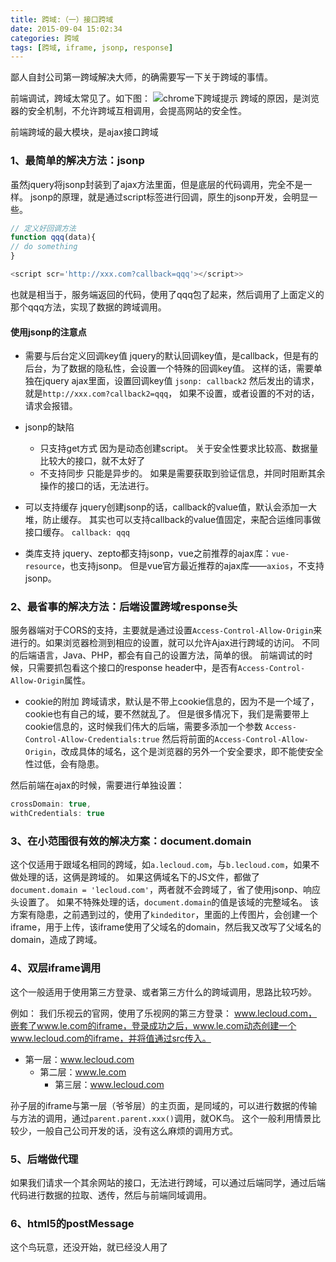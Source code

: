 ```yaml
---
title: 跨域:（一）接口跨域
date: 2015-09-04 15:02:34
categories: 跨域
tags: [跨域, iframe, jsonp, response]
---
```

鄙人自封公司第一跨域解决大师，的确需要写一下关于跨域的事情。

前端调试，跨域太常见了。如下图：
![chrome下跨域提示](https://loulanyijian.github.io/images/kuayu1.png)
跨域的原因，是浏览器的安全机制，不允许跨域互相调用，会提高网站的安全性。

前端跨域的最大模块，是ajax接口跨域

### 1、最简单的解决方法：jsonp
虽然jquery将jsonp封装到了ajax方法里面，但是底层的代码调用，完全不是一样。
jsonp的原理，就是通过script标签进行回调，原生的jsonp开发，会明显一些。
``` javascript
// 定义好回调方法
function qqq(data){
// do something
}

<script scr='http://xxx.com?callback=qqq'></script>>
```
也就是相当于，服务端返回的代码，使用了qqq包了起来，然后调用了上面定义的那个qqq方法，实现了数据的跨域调用。

<!-- more -->

#### 使用jsonp的注意点
* 需要与后台定义回调key值
	jquery的默认回调key值，是callback，但是有的后台，为了数据的隐私性，会设置一个特殊的回调key值。
	这样的话，需要单独在jquery ajax里面，设置回调key值
	`jsonp: callback2`
	然后发出的请求，就是`http://xxx.com?callback2=qqq`，
	如果不设置，或者设置的不对的话，请求会报错。

* jsonp的缺陷
	* 只支持get方式
		因为是动态创建script。
		关于安全性要求比较高、数据量比较大的接口，就不太好了
	* 不支持同步
		只能是异步的。
		如果是需要获取到验证信息，并同时阻断其余操作的接口的话，无法进行。

* 可以支持缓存
	jquery创建jsonp的话，callback的value值，默认会添加一大堆，防止缓存。
	其实也可以支持callback的value值固定，来配合运维同事做接口缓存。
	`callback: qqq`

* 类库支持
	jquery、zepto都支持jsonp，vue之前推荐的ajax库：`vue-resource`，也支持jsonp。
	但是vue官方最近推荐的ajax库——`axios`，不支持jsonp。

### 2、最省事的解决方法：后端设置跨域response头
服务器端对于CORS的支持，主要就是通过设置`Access-Control-Allow-Origin`来进行的。如果浏览器检测到相应的设置，就可以允许Ajax进行跨域的访问。
不同的后端语言，Java、PHP，都会有自己的设置方法，简单的很。
前端调试的时候，只需要抓包看这个接口的response header中，是否有`Access-Control-Allow-Origin`属性。

* cookie的附加
跨域请求，默认是不带上cookie信息的，因为不是一个域了，cookie也有自己的域，要不然就乱了。
但是很多情况下，我们是需要带上cookie信息的，这时候我们伟大的后端，需要多添加一个参数
`Access-Control-Allow-Credentials:true`
然后将前面的`Access-Control-Allow-Origin`，改成具体的域名，这个是浏览器的另外一个安全要求，即不能使安全性过低，会有隐患。

然后前端在ajax的时候，需要进行单独设置：
``` javascript
crossDomain: true,
withCredentials: true
```
### 3、在小范围很有效的解决方案：document.domain

这个仅适用于跟域名相同的跨域，如`a.lecloud.com`，与`b.lecloud.com`，如果不做处理的话，这俩是跨域的。
如果这俩域名下的JS文件，都做了`document.domain = 'lecloud.com'`，两者就不会跨域了，省了使用jsonp、响应头设置了。
如果不特殊处理的话，`document.domain`的值是该域的完整域名。
该方案有隐患，之前遇到过的，使用了`kindeditor`，里面的上传图片，会创建一个iframe，用于上传，该iframe使用了父域名的domain，然后我又改写了父域名的domain，造成了跨域。

### 4、双层iframe调用
这个一般适用于使用第三方登录、或者第三方什么的跨域调用，思路比较巧妙。

例如：
我们乐视云的官网，使用了乐视网的第三方登录：
www.lecloud.com，嵌套了www.le.com的iframe，登录成功之后，www.le.com动态创建一个www.lecloud.com的iframe，并将值通过src传入。
* 第一层：www.lecloud.com
	* 第二层：www.le.com
		* 第三层：www.lecloud.com

孙子层的iframe与第一层（爷爷层）的主页面，是同域的，可以进行数据的传输与方法的调用，通过`parent.parent.xxx()`调用，就OK鸟。
这个一般利用情景比较少，一般自己公司开发的话，没有这么麻烦的调用方式。

### 5、后端做代理
如果我们请求一个其余网站的接口，无法进行跨域，可以通过后端同学，通过后端代码进行数据的拉取、透传，然后与前端同域调用。

### 6、html5的postMessage
这个鸟玩意，还没开始，就已经没人用了



